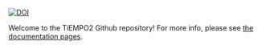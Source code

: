 [![DOI](https://zenodo.org/badge/DOI/10.5281/zenodo.10528021.svg)](https://doi.org/10.5281/zenodo.10528021)

Welcome to the TiEMPO2 Github repository! For more info, please see [the documentation pages](https://arend95.github.io/tiempo2/).
